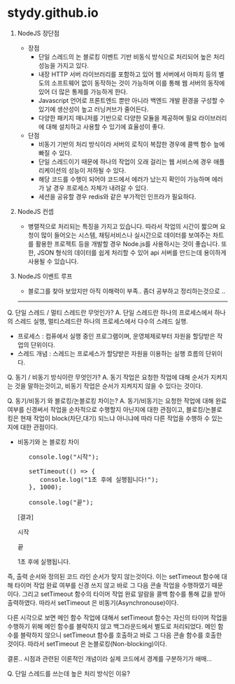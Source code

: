 # stydy.github.io
1. NodeJS 장단점
   - 장점
     - 단일 스레드의 논 블로킹 이벤트 기반 비동식 방식으로 처리되어 높은 처리 성능을 가지고 있다.
     - 내장 HTTP 서버 라이브러리를 포함하고 있어 웹 서버에서 아파치 등의 별도의 소프트웨어 없이 동작하는 것이 가능하며 이를 통해 웹 서버의 동작에 있어 더 많은 통제를 가능하게 한다.
     - Javascript 언어로 프론트엔드 뿐만 아니라 백엔드 개발 환경을 구성할 수 있기에 생산성이 높고 러닝커브가 줄어든다.
     - 다양한 패키지 매니저를 기반으로 다양한 모듈을 제공하며 필요 라이브러리에 대해 설치하고 사용할 수 있기에 효율성이 좋다.
   - 단점
      - 비동기 기반의 처리 방식이라 서버의 로직이 복잡한 경우에 콜백 함수 늪에 빠질 수 있다.
      - 단일 스레드이기 때문에 하나의 작업이 오래 걸리는 웹 서비스에 경우 애플리케이션의 성능이 저하될 수 있다.
      - 해당 코드를 수행이 되어야 코드에서 에러가 났는지 확인이 가능하며 에러가 날 경우 프로세스 자체가 내려갈 수 있다.
      - 세션을 공유할 경우 redis와 같은 부가적인 인프라가 필요하다.

2. NodeJS 컨셉
   - 병렬적으로 처리되는 특징을 가지고 있습니다. 따라서 작업의 시간이 짧으며 요청이 많이 들어오는 시스템, 채팅서비스나 실시간으로 데이터를 보여주는 차트를 활용한 프로젝트 등을 개발할 경우 Node.js를 사용하시는 것이 좋습니다. 또한, JSON 형식의 데이터를 쉽게 처리할 수 있어 api 서버를 만드는데 용이하게 사용될 수 있습니다.
     
3. NodeJS 이벤트 루프
   - 블로그를 찾아 보았지만 아직 이해력이 부족.. 좀더 공부하고 정리하는것으로 ..
  
   ***

Q. 단일 스레드 / 멀티 스레드란 무엇인가?
A. 단일 스레드란 하나의 프로세스에서 하나의 스레드 실행, 멀티스레드란 하나의 프로세스에서 다수의 스레드 실행.
 - 프로세스 : 컴퓨에서 실행 중인 프로그램이며, 운영체제로부터 자원을 할당받은 작업의 단위이다.
 - 스레드 개념 : 스레드는 프로세스가 할당받은 자원을 이용하는 실행 흐름의 단위이다.

Q. 동기 / 비동기 방식이란 무엇인가? 
A. 동기 작업은 요청한 작업에 대해 순서가 지켜지는 것을 말하는것이고, 비동기 작업은 순서가 지켜지지 않을 수 있다는 것이다.


Q. 동기/비동기 와 블로킹/논블로킹 차이는?
A. 동기/비동기는 요청한 작업에 대해 완료 여부를 신경써서 작업을 순차적으로 수행할지 아닌지에 대한 관점이고, 
블로킹/논블로킹은 현재 작업이 block(차단,대기) 되느냐 아니냐에 따라 다른 작업을 수행하 수 있는지에 대한 관점이다.
- 비동기와 논 블로킹 차이
  <pre>
     console.log("시작");

     setTimeout(() => {
        console.log("1초 후에 실행됩니다!");
     }, 1000);

     console.log("끝");
  </pre>

  [결과]

  시작

  끝

  1초 후에 실행됩니다.

즉, 출력 순서와 정의된 코드 라인 순서가 맞지 않는것이다.  이는 setTimeout 함수에 대해 타이머 작업 완료 여부를 신경 쓰지 않고 바로 그 다음 콘솔 작업을 수행하였기 때문이다. 그리고 setTimeout 함수의 타이머 작업 완료 알람을 콜백 함수를 통해 값을 받아 출력하였다. 따라서 setTimeout 은 비동기(Asynchronouse)이다.


다른 시각으로 보면 메인 함수 작업에 대해서 setTimeout 함수는 자신의 타이머 작업을 수행하기 위해 메인 함수를 블락하지 않고 백그라운드에서 별도로 처리되었다. 메인 함수를 블락하지 않으니 setTimeout 함수를 호출하고 바로 그 다음 콘솔 함수를 호출한 것이다. 따라서 setTimeout 은 논블로킹(Non-blocking)이다.

결론.. 시점과 관련된 이론적인 개념이라 실제 코드에서 경계를 구분하기가 애매...

  

Q. 단일 스레드를 쓰는데 높은 처리 방식인 이유?
